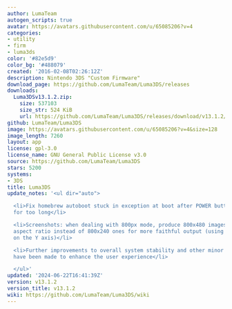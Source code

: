 ```yaml
---
author: LumaTeam
autogen_scripts: true
avatar: https://avatars.githubusercontent.com/u/65085206?v=4
categories:
- utility
- firm
- luma3ds
color: '#82e5d9'
color_bg: '#488079'
created: '2016-02-08T02:26:12Z'
description: Nintendo 3DS "Custom Firmware"
download_page: https://github.com/LumaTeam/Luma3DS/releases
downloads:
  Luma3DSv13.1.2.zip:
    size: 537103
    size_str: 524 KiB
    url: https://github.com/LumaTeam/Luma3DS/releases/download/v13.1.2/Luma3DSv13.1.2.zip
github: LumaTeam/Luma3DS
image: https://avatars.githubusercontent.com/u/65085206?v=4&size=128
image_length: 7260
layout: app
license: gpl-3.0
license_name: GNU General Public License v3.0
source: https://github.com/LumaTeam/Luma3DS
stars: 5200
systems:
- 3DS
title: Luma3DS
update_notes: '<ul dir="auto">

  <li>Fix homebrew autoboot stuck in exception at boot after POWER button was held
  for too long</li>

  <li>Screenshots: when dealing with 800px mode, produce 800x480 images with the correct
  aspect ratio instead of 800x240 ones for more faithful output (using integer scaling
  on the Y axis)</li>

  <li>Further improvements to overall system stability and other minor adjustments
  have been made to enhance the user experience</li>

  </ul>'
updated: '2024-06-22T16:41:39Z'
version: v13.1.2
version_title: v13.1.2
wiki: https://github.com/LumaTeam/Luma3DS/wiki
---
```

